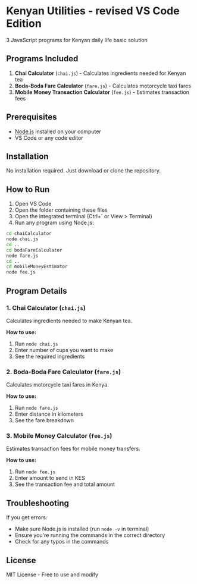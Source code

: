# Kenyan Utilities - revised VS Code Edition

3 JavaScript programs for Kenyan daily life basic solution

## Programs Included

1. **Chai Calculator** (`chai.js`) - Calculates ingredients needed for Kenyan tea
2. **Boda-Boda Fare Calculator** (`fare.js`) - Calculates motorcycle taxi fares
3. **Mobile Money Transaction Calculator** (`fee.js`) - Estimates transaction fees

## Prerequisites

- [Node.js](https://nodejs.org/) installed on your computer
- VS Code or any code editor

## Installation

No installation required. Just download or clone the repository.

## How to Run

1. Open VS Code
2. Open the folder containing these files
3. Open the integrated terminal (Ctrl+` or View > Terminal)
4. Run any program using Node.js:

```bash
cd chaiCalculator
node chai.js
cd ..
cd bodaFareCalculator
node fare.js
cd ..
cd mobileMoneyEstimator
node fee.js
```

## Program Details

### 1. Chai Calculator (`chai.js`)
Calculates ingredients needed to make Kenyan tea.

**How to use:**
1. Run `node chai.js`
2. Enter number of cups you want to make
3. See the required ingredients

### 2. Boda-Boda Fare Calculator (`fare.js`)
Calculates motorcycle taxi fares in Kenya.

**How to use:**
1. Run `node fare.js`
2. Enter distance in kilometers
3. See the fare breakdown

### 3. Mobile Money Calculator (`fee.js`)
Estimates transaction fees for mobile money transfers.

**How to use:**
1. Run `node fee.js`
2. Enter amount to send in KES
3. See the transaction fee and total amount

## Troubleshooting

If you get errors:
- Make sure Node.js is installed (run `node -v` in terminal)
- Ensure you're running the commands in the correct directory
- Check for any typos in the commands

## License
MIT License - Free to use and modify
